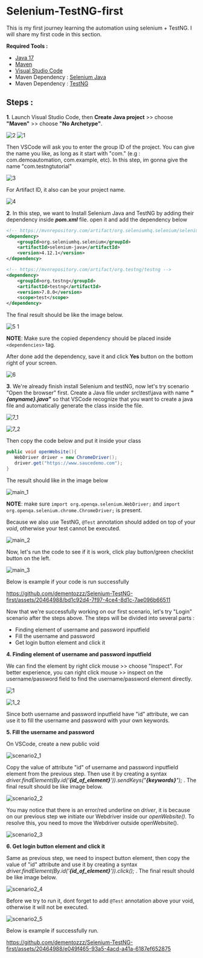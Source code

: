 # Selenium-TestNG-first
This is my first journey learning the automation using selenium + TestNG. I will share my first code in this section.

<b>Required Tools :</b>
- [Java 17](https://www.oracle.com/id/java/technologies/downloads/#java17)
- [Maven](https://maven.apache.org/download.cgi)
- [Visual Studio Code](https://code.visualstudio.com/download)
- Maven Dependency : [Selenium Java](https://mvnrepository.com/artifact/org.seleniumhq.selenium/selenium-java)
- Maven Dependency : [TestNG](https://mvnrepository.com/artifact/org.testng/testng)

## Steps :
**1**. Launch Visual Studio Code, then **Create Java project** >> choose **"Maven"** >> choose **"No Archetype"**.

![2](https://github.com/dementozzz/Selenium-TestNG-first/assets/20464988/f07c23a7-7b81-4936-bc89-2562688578fa)
![1](https://github.com/dementozzz/Selenium-TestNG-first/assets/20464988/f433cec7-090b-40e2-8628-3abb8d7f5919)

Then VSCode will ask you to enter the group ID of the project. You can give the name you like, as long as it start with "com." (e.g : com.demoautomation, com.example, etc). 
In this step, im gonna give the name "com.testngtutorial"

![3](https://github.com/dementozzz/Selenium-TestNG-first/assets/20464988/d881af2c-93ab-4d14-a2ea-bfd75840c866)

For Artifact ID, it also can be your project name.

![4](https://github.com/dementozzz/Selenium-TestNG-first/assets/20464988/b3a27921-f78d-474d-8996-71f4753f7ffe)


**2**. In this step, we want to Install Selenium Java and TestNG by adding their dependency inside **_pom.xml_** file. open it and add the dependency below

```xml
<!-- https://mvnrepository.com/artifact/org.seleniumhq.selenium/selenium-java -->
<dependency>
    <groupId>org.seleniumhq.selenium</groupId>
    <artifactId>selenium-java</artifactId>
    <version>4.12.1</version>
</dependency>

<!-- https://mvnrepository.com/artifact/org.testng/testng -->
<dependency>
    <groupId>org.testng</groupId>
    <artifactId>testng</artifactId>
    <version>7.8.0</version>
    <scope>test</scope>
</dependency>
```

The final result should be like the image below.

![5 1](https://github.com/dementozzz/Selenium-TestNG-first/assets/20464988/20568d12-d965-4f95-9753-0947fb2bc672)

**NOTE**: Make sure the copied dependency should be placed inside ```<dependencies>``` tag.

After done add the dependency, save it and click **Yes** button on the bottom right of your screen.

![6](https://github.com/dementozzz/Selenium-TestNG-first/assets/20464988/4d887b61-f429-427e-abfe-c6636ad96f4b)

**3**. We're already finish install Selenium and testNG, now let's try scenario "Open the browser" first.
Create a Java file under src\test\java with name ***"{anyname}.java"*** so that VSCode recognize that you want to create a java file and automatically generate the class inside the file.

![7_1](https://github.com/dementozzz/Selenium-TestNG-first/assets/20464988/faf5b9fc-5ed5-476b-8328-f24e0b2757f8)

![7_2](https://github.com/dementozzz/Selenium-TestNG-first/assets/20464988/88cdaf98-94ce-4312-ab09-a582814c2e58)

Then copy the code below and put it inside your class

```java
public void openWebsite(){
   WebDriver driver = new ChromeDriver();
   driver.get("https://www.saucedemo.com");
}
```
The result should like in the image below

![main_1](https://github.com/dementozzz/Selenium-TestNG-first/assets/20464988/6d810c48-9ed9-4186-b201-8f56c9ff5fc5)

**NOTE**: make sure ```import org.openqa.selenium.WebDriver;``` and ```import org.openqa.selenium.chrome.ChromeDriver;``` is present.

Because we also use TestNG, ```@Test``` annotation should added on top of your _void_, otherwise your test cannot be executed.

![main_2](https://github.com/dementozzz/Selenium-TestNG-first/assets/20464988/f3413654-e990-401f-916b-b854d5bb9e35)

Now, let's run the code to see if it is work, click play button/green checklist button on the left.

![main_3](https://github.com/dementozzz/Selenium-TestNG-first/assets/20464988/810435fc-7496-43f1-92b0-803e0ce8981d)

Below is example if your code is run successfully 

https://github.com/dementozzz/Selenium-TestNG-first/assets/20464988/bd1c92d4-7f97-4ce4-8d1c-7ae096b66511


Now that we're successfully working on our first scenario, let's try "Login" scenario after the steps above. The steps will be divided into several parts :

- Finding element of username and password inputfield
- Fill the username and password
- Get login button element and click it

**4. Finding element of username and password inputfield**

We can find the element by right click mouse >> choose "Inspect". For better experience, you can right click mouse >> inspect on the username/password field to find the username/password element directly.

![1](https://github.com/dementozzz/Selenium-TestNG-first/assets/20464988/bd7779a2-8b57-47f9-a6e9-20a48e28f152)

![1_2](https://github.com/dementozzz/Selenium-TestNG-first/assets/20464988/282798b4-ae3e-4e0b-aa87-91b18d91b8fe)


Since both username and password inputfield have "id" attribute, we can use it to fill the username and password with your own keywords.

**5. Fill the username and password**

On VSCode, create a new public void 

![scenario2_1](https://github.com/dementozzz/Selenium-TestNG-first/assets/20464988/00ca0126-768a-497f-823b-972f7b81f3b8)

Copy the value of attribute "id" of username and password inputfield element from the previous step. Then use it by creating a syntax _driver.findElement(By.id('**{id_of_element}**')).sendKeys("**{keywords}**");_ . The final result should be like image below.

![scenario2_2](https://github.com/dementozzz/Selenium-TestNG-first/assets/20464988/f52c0b98-981d-47c4-952e-d137a1587d5a)

You may notice that there is an error/red underline on _driver_, it is because on our previous step we initiate our Webdriver inside our _openWebsite()_. To resolve this, you need to move the Webdriver outside openWebsite().

![scenario2_3](https://github.com/dementozzz/Selenium-TestNG-first/assets/20464988/55dbf1c0-a669-40c7-a681-caafbf66cbe7)


**6. Get login button element and click it**

Same as previous step, we need to inspect button element, then copy the value of "id" attribute and use it by creating a syntax _driver.findElement(By.id('**{id_of_element}**')).click();_ . The final result should be like image below.

![scenario2_4](https://github.com/dementozzz/Selenium-TestNG-first/assets/20464988/bfe11538-9692-46c4-931a-6b1bdb7571a7)

Before we try to run it, dont forget to add ```@Test``` annotation above your void, otherwise it will not be executed.

![scenario2_5](https://github.com/dementozzz/Selenium-TestNG-first/assets/20464988/a0cdd9b9-3e32-4560-b461-dc336f96d1a6)

Below is example if successfully run.

https://github.com/dementozzz/Selenium-TestNG-first/assets/20464988/e049f465-93a5-4acd-a41a-6187ef652875











